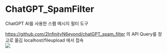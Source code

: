 # ChatGPT_SpamFilter
ChatGPT AI를 사용한 스팸 메시지 필터 도구

https://github.com/2InfinityN6eyond/chatGPT_spam_filter 의 API Query를 장고로 옮김
localhost/fileupload 에서 접속
<br>
<img src="https://github.com/mintseok/ChatGPT_SpamFilter/assets/78555268/807419c4-9455-43cf-a6e7-ad3004bb53dd">
